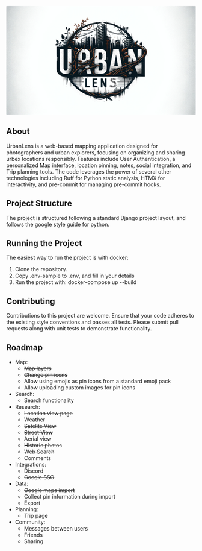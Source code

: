 ![Urban Lens Logo](/dashboard/frontend/static/dashboard/images/logo_bw.png)

## About
UrbanLens is a web-based mapping application designed for photographers and urban explorers, focusing on organizing and sharing urbex locations responsibly. Features include User Authentication, a personalized Map interface, location pinning, notes, social integration, and Trip planning tools. The code leverages the power of several other technologies including Ruff for Python static analysis, HTMX for interactivity, and pre-commit for managing pre-commit hooks. 

## Project Structure
The project is structured following a standard Django project layout, and follows the google style guide for python.

## Running the Project
The easiest way to run the project is with docker:
1. Clone the repository.
2. Copy .env-sample to .env, and fill in your details
3. Run the project with: docker-compose up --build

## Contributing
Contributions to this project are welcome. Ensure that your code adheres to the existing style conventions and passes all tests. Please submit pull requests along with unit tests to demonstrate functionality.

## Roadmap
* Map:
    * <s>Map layers</s>
	* <s>Change pin icons</s>
	* Allow using emojis as pin icons from a standard emoji pack
	* Allow uploading custom images for pin icons
* Search:
	* Search functionality
* Research:
	* <s>Location view page</s>
	* <s>Weather</s>
	* <s>Satelite View</s>
	* <s>Street View</s>
	* Aerial view
	* <s>Historic photos</s>
	* <s>Web Search</s>
	* Comments
* Integrations:
	* Discord
	* <s>Google SSO</s>
* Data:
	* <s>Google maps import</s>
	* Collect pin information during import
	* Export
* Planning:
	* Trip page
* Community:
	* Messages between users
	* Friends
	* Sharing
